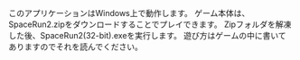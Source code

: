 ﻿このアプリケーションはWindows上で動作します。
ゲーム本体は、SpaceRun2.zipをダウンロードすることでプレイできます。
Zipフォルダを解凍した後、SpaceRun2(32-bit).exeを実行します。
遊び方はゲームの中に書いてありますのでそれを読んでください。
